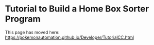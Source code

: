 # Tutorial to Build a Home Box Sorter Program

This page has moved here: https://pokemonautomation.github.io/Developer/TutorialCC.html

